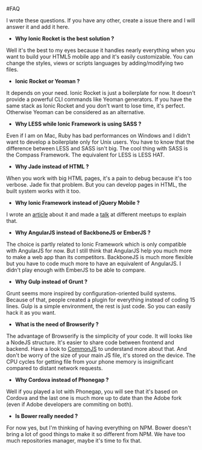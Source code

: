 #FAQ

I wrote these questions. If you have any other, create a issue there and I will answer it and add it here.

* **Why Ionic Rocket is the best solution ?**

Well it's the best to my eyes because it handles nearly everything when you want to build your HTML5 mobile app and it's easily customizable. You can change the styles, views or scripts languages by adding/modifying two files.

* **Ionic Rocket or Yeoman ?**

It depends on your need. Ionic Rocket is just a boilerplate for now. It doesn't provide a powerful CLI commands like Yeoman generators. If you have the same stack as Ionic Rocket and you don't want to lose time, it's perfect. Otherwise Yeoman can be considered as an alternative.

* **Why LESS while Ionic Framework is using SASS ?**

Even if I am on Mac, Ruby has bad performances on Windows and I didn't want to develop a boilerplate only for Unix users. You have to know that the difference between LESS and SASS isn't big. The cool thing with SASS is the Compass Framework. The equivalent for LESS is LESS HAT.

* **Why Jade instead of HTML ?**

When you work with big HTML pages, it's a pain to debug because it's too verbose. Jade fix that problem. But you can develop pages in HTML, the built system works with it too.

* **Why Ionic Framework instead of jQuery Mobile ?**

I wrote an [article](https://medium.com/mobile-html5-dev/b04aecbeadc3) about it and made a [talk](https://slid.es/yacinerezgui/ionic-framework-phonegap-london) at different meetups to explain that.

* **Why AngularJS instead of BackboneJS or EmberJS ?**

The choice is partly related to Ionic Framework which is only compatible with AngularJS for now. But I still think that AngularJS help you much more to make a web app than its competitors. BackboneJS is much more flexible but you have to code much more to have an equivalent of AngularJS. I didn't play enough with EmberJS to be able to compare.

* **Why Gulp instead of Grunt ?**

Grunt seems more inspired by configuration-oriented build systems. Because of that, people created a plugin for everything instead of coding 15 lines. Gulp is a simple environment, the rest is just code. So you can easily hack it as you want.

* **What is the need of Browserify ?**

The advantage of Browserify is the simplicity of your code. It will looks like a NodeJS structure. It's easier to share code between frontend and backend. Have a look to [CommonJS](http://wiki.commonjs.org/wiki/CommonJS) to understand more about that. And don't be worry of the size of your main JS file, it's stored on the device. The CPU cycles for getting file from your phone memory is insignificant compared to distant network requests.

* **Why Cordova instead of Phonegap ?**

Well if you played a lot with Phonegap, you will see that it's based on Cordova and the last one is much more up to date than the Adobe fork (even if Adobe developers are commiting on both).

* **Is Bower really needed ?**

For now yes, but I'm thinking of having everything on NPM. Bower doesn't bring a lot of good things to make it so different from NPM. We have too much repositories manager, maybe it's time to fix that.

